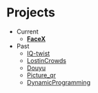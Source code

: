 # Projects
- Current
  - [**FaceX**](https://babylonehy.github.io/FaceX/)
- Past
  - [IQ-twist](https://babylonehy.github.io/IQ-twist)
  - [LostinCrowds](https://babylonehy.github.io/LostinCrowds)
  - [Douyu](https://babylonehy.github.io/Douyu)
  - [Picture_qr](https://babylonehy.github.io/Picture_qr)
  - [DynamicProgramming](https://babylonehy.github.io/DynamicProgramming)

